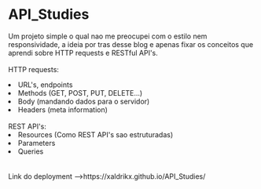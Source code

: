 # API_Studies

Um projeto simple o qual nao me preocupei com o estilo nem responsividade, a ideia por tras desse blog e apenas fixar os conceitos que aprendi sobre HTTP requests e RESTful API's.
<br>
<br>
HTTP requests:

<li>URL's, endpoints</li>
<li>Methods (GET, POST, PUT, DELETE...)</li>
<li>Body (mandando dados para o servidor)</li>
<li>Headers (meta information)</li>
<br>
REST API's:

<li>Resources (Como REST API's sao estruturadas)</li>
<li>Parameters</li>
<li>Queries</li>
<br>
<br>
Link do deployment -->https://xaldrikx.github.io/API_Studies/
